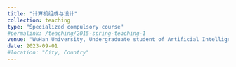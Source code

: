 ```yaml
---
title: "计算机组成与设计"
collection: teaching
type: "Specialized compulsory course"
#permalink: /teaching/2015-spring-teaching-1
venue: "WuHan University, Undergraduate student of Artificial Intelligence, Class of 2022"
date: 2023-09-01
#location: "City, Country"
---
```



